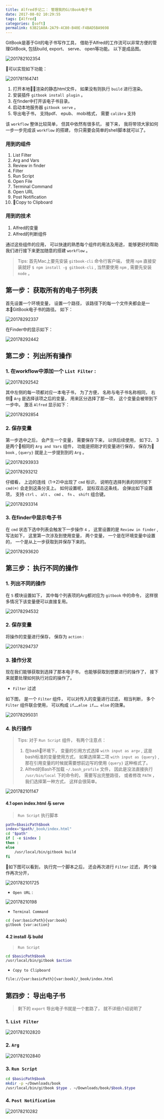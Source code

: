 ```yaml
---
title: Alfred手记二： 管理我的GitBook电子书
date: 2017-08-02 10:29:55
tags: [Alfred]
categories: [soft]
permalink: 63B21A0A-2A79-4C80-B40E-F4BAD5BA9698
---
```


GitBook是基于Git的电子书写作工具， 借助于Alfred的工作流可以非常方便的管理GitBook, 包括build, export、 serve、 open等功能。 以下是成品图。

![201782102354](alfred2-GitBook/201782102354.png)

可以实现如下功能：

![201781164741](alfred2-GitBook/201781164741.png)

01. 打开本地渲染的静态html文件， 如果没有则执行 `build` 进行渲染。
02. 安装插件 `gitbook install plugin` 。
03. 在finder中打开该电子书目录。
04. 启动本地服务器 `gitbook serve` 。
05. 导出电子书， 支持pdf、 epub、 mobi格式， 需要 `calibra` 支持

该 `workflow` 整体比较简单， 但其中依然有很多坑， 接下来， 我将带领大家如何一步一步完成该 `workflow` 的搭建， 你只需要会简单的shell脚本就可以了。

### 用到的组件

01. List Filter
02. Arg and Vars
03. Review in finder
04. Filter
05. Run Script
06. Open File
07. Terminal Command
08. Open URL
09. Post Notification
10. Copy to Clipboard

### 用到的技术

01. Alfred的变量
02. Alfred的判断组件

通过这些组件的应用， 可以快速的熟悉每个组件的用法及用途， 能够更好的帮助我们进行接下来更加随意的搭建 `workflow` 。

> Tips: 首先Mac上要先安装 `gitbook-cli` 命令行客户端， 使用 `npm` 直接安装就好 `$ npm install -g gitbook-cli` , 当然要使用 `npm` , 需要先安装 `node` 。

## 第一步： 获取所有的电子书列表

首先设置一个环境变量， 设置一个路径， 该路径下的每一个文件夹都会是一本GitBook电子书的路径。 如下：

![20178292337](alfred2-GitBook/20178292337.png)

在Finder中的显示如下：

![20178292442](assets/20178292442.png)

## 第二步： 列出所有操作

### 1. 在workflow中添加一个 `List Filter` :

![20178292542](assets/20178292542.png)

其中左侧的每一项都对应一本电子书， 为了方便， 名称与电子书名称相同， 右侧 `Arg` 是选择该项之后的变量， 用来区分选择了那一项， 这个变量会被带到下一步中。
激活 `Alfred` 显示如下：

![20178292854](assets/20178292854.png)

### 2. 保存变量

第一步选中之后， 会产生一个变量， 需要保存下来， 以供后续使用， 如下2、 3是两个相同的 `Arg and Vars` 组件， 功能是把刚才的变量进行保存， 保存为 `book` , `{query}` 就是上一步提到到的 `Arg` 。

![20178293933](assets/20178293933.png)

![20178293212](assets/20178293212.png)

仔细看， 上边的连线（1->2)中出现了 `cmd` 标识， 说明在选择列表的同时按下 `cmd(⌘)` 会走到这条分支上。 如何设置呢， 鼠标双击这条线， 会弹出如下设置项， 支持 `ctrl` 、 `alt` 、 `cmd` 、 `fn` 、 `shift` 组合键。

![20178293314](assets/20178293314.png)

### 3. 在finder中显示电子书

在 `cmd` 状态下选中列表会触发下一步操作 `4` ， 这里设置的是 `Review in finder` , 写法如下， 这里第一次涉及到使用变量， 两个变量， 一个是在环境变量中设置的， 一个是从上一步获取到并保存下来的。

![20178293620](assets/20178293620.png)

## 第三步： 执行不同的操作

### 1. 列出不同的操作

在 `5` 模块设置如下， 其中每个列表项的Arg都对应为 `gitbook` 中的命令， 这样很多情况下该变量便可以直接复用。

![20178294532](assets/20178294532.png)

### 2. 保存变量

将操作的变量进行保存， 保存为 `action` :

![20178294737](assets/20178294737.png)

### 3. 操作分发

现在我们能够获取到选择了那本电子书， 也能够获取到想要进行的操作了， 接下来就要处理如何执行对应的操作了。

* `Filter` 过滤

如下图， 是一个 `Filter` 组件， 可以对传入的变量进行过滤， 相当判断， 多个 `Filter` 组件联合使用， 可以构成 `if……else if…… else` 的效果。

![20178295031](assets/20178295031.png)

### 4. 执行操作

> Tips: 对于 `Run Script` 组件， 有两个注意点：
> 1. 在bash环境下， 变量的引用方式选择 `with input as argv` , 这是bash标准的变量使用方式， 如果选择第二项 `with input as {query}` , 那在引用变量的时候就需要想前边写的使用 `{query}` 这种格式了。
> 2. Alfred的Bash不加载 `~/.bash_profile` 文件， 因此是没法直接执行 `/usr/bin/local` 下的命令的， 需要写出完整路径， 或者修改 `PATH` ， 我们选择第一种方式， 这样会很简单。

![201782101147](assets/201782101147.png)

#### 4.1 open index.html 与 serve

> `Run Script` 执行脚本

``` bash
path=$basicPath$book
index="$path/_book/index.html"
cd "$path"
if [ -e $index ]
then :
else
	/usr/local/bin/gitbook build
fi
```

如下图可以看到， 执行完一个脚本之后， 还会再次进行 `Filter` 过滤， 两个操作再次分开，

![201782101725](assets/201782101725.png)

* `Open URL` :

![20178210198](assets/20178210198.png)

* `Terminal Command`

``` bash
cd {var:basicPath}{var:book}
gitbook {var:action}
```

#### 4.2 install 与 build

> `Run Script`

``` bash
cd $basicPath$book
/usr/local/bin/gitbook $action
```

* `Copy to Clipboard`

``` bash
file://{var:basicPath}{var:book}/_book/index.html
```

## 第四步： 导出电子书

> 剩下的 `export` 导出电子书就是一个套路了， 就不详细介绍说明了

### 1. `List Filter`

![201782102820](assets/201782102820.png)

### 2. `Arg`

![201782102840](assets/201782102840.png)

### 3. `Run Script`

``` bash
cd $basicPath$book
mkdir -p ~/Downloads/book
/usr/local/bin/gitbook $type . ~/Downloads/book/$book.$type
```

### 4. `Post Notification`

![20178210282](assets/20178210282.png)
